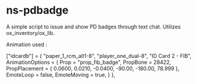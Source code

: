 # ns-pdbadge
A simple script to issue and show PD badges through text chat. Utilizes ox_inventory/ox_lib.

Animation used :

 ["idcardb"] = {
        "paper_1_rcm_alt1-8",
        "player_one_dual-8",
        "ID Card 2 - FIB",
        AnimationOptions = {
            Prop = "prop_fib_badge",
            PropBone = 28422,
            PropPlacement = {
                0.0600,
                0.0210,
                -0.0400,
                -90.00,
                -180.00,
                78.999
            },
            EmoteLoop = false,
            EmoteMoving = true,
        }
    },
